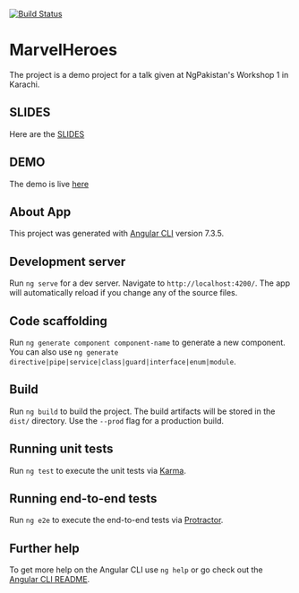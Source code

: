 [![Build Status](https://travis-ci.org/AhsanAyaz/marvel-heroes.svg?branch=master)](https://travis-ci.org/AhsanAyaz/marvel-heroes)

# MarvelHeroes
The project is a demo project for a talk given at NgPakistan's Workshop 1 in Karachi.

## SLIDES
Here are the [SLIDES](https://slides.com/ahsanayaz/angular-architecture)

## DEMO
The demo is live [here](https://ahsanayaz.github.io/angular-architecture/)

## About App

This project was generated with [Angular CLI](https://github.com/angular/angular-cli) version 7.3.5.

## Development server

Run `ng serve` for a dev server. Navigate to `http://localhost:4200/`. The app will automatically reload if you change any of the source files.

## Code scaffolding

Run `ng generate component component-name` to generate a new component. You can also use `ng generate directive|pipe|service|class|guard|interface|enum|module`.

## Build

Run `ng build` to build the project. The build artifacts will be stored in the `dist/` directory. Use the `--prod` flag for a production build.

## Running unit tests

Run `ng test` to execute the unit tests via [Karma](https://karma-runner.github.io).

## Running end-to-end tests

Run `ng e2e` to execute the end-to-end tests via [Protractor](http://www.protractortest.org/).

## Further help

To get more help on the Angular CLI use `ng help` or go check out the [Angular CLI README](https://github.com/angular/angular-cli/blob/master/README.md).
